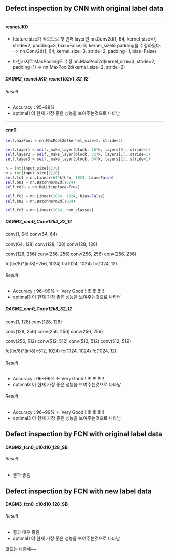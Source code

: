
## Defect inspection by CNN with original label data
---
#### resnetJK0
* feature size가 작으므로 첫 번째 layer인
nn.Conv2d(1, 64, kernel_size=7, stride=2, padding=3, bias=False) 
의 kernel_size와 padding을 수정하였다.
=> nn.Conv2d(1, 64, kernel_size=3, stride=2, padding=1, bias=False) 

* 마찬가지로 MaxPooling도 수정
nn.MaxPool2d(kernel_size=3, stride=2, padding=1) 
=> nn.MaxPool2d(kernel_size=2, stride=2)

##### DAGM2_resnetJK0_resnet152v1_32_12

###### Result
* Accuracy : 95~98%
* optimal1 이 현재 가장 좋은 성능을 보여주는것으로 나타남



---
#### cnn0
```python
self.maxPool = nn.MaxPool2d(kernel_size=2, stride=2)  

self.layer1 = self._make_layer(block, 16*k, layers[0], stride=1)
self.layer2 = self._make_layer(block, 32*k, layers[1], stride=1)
self.layer3 = self._make_layer(block, 64*k, layers[2], stride=1)

h = int(input_size[1]/8)
w = int(input_size[2]/8)
self.fc1 = nn.Linear(64*k*h*w, 1024, bias=False)
self.bn1 = nn.BatchNorm2d(1024)
self.relu = nn.ReLU(inplace=True)

self.fc2 = nn.Linear(1024, 1024, bias=False)
self.bn2 = nn.BatchNorm2d(1024)

self.fc3 = nn.Linear(1024, num_classes)
```
##### DAGM2_cnn0_Conv12k4_32_12
conv(1, 64)
conv(64, 64)

conv(64, 128)
conv(128, 128)
conv(128, 128)

conv(128, 256)
conv(256, 256)
conv(256, 256)
conv(256, 256)

fc((in/8)*(in/8)*256, 1024) 
fc(1024, 1024) 
fc(1024, 12)

###### Result
* Accuracy : 96~99% <- Very Good!!!!!!!!!!!!!!!!
* optimal3 이 현재 가장 좋은 성능을 보여주는것으로 나타남


##### DAGM2_cnn0_Conv12k8_32_12
conv(1, 128)
conv(128, 128)

conv(128, 256)
conv(256, 256)
conv(256, 256)

conv(256, 512)
conv(512, 512)
conv(512, 512)
conv(512, 512)

fc((in/8)*(in/8)*512, 1024) 
fc(1024, 1024) 
fc(1024, 12)

###### Result
* Accuracy : 96~99% <- Very Good!!!!!!!!!!!!!!!!
* optimal3 이 현재 가장 좋은 성능을 보여주는것으로 나타남



###### Result
* Accuracy : 96~99% <- Very Good!!!!!!!!!!!!!!!!
* optimal3 이 현재 가장 좋은 성능을 보여주는것으로 나타남

## Defect inspection by FCN with original label data
#### DAGM2_fcn0_c10d10_128_SB
###### Result
* 결과 좋음



## Defect inspection by FCN with new label data
#### DAGM3_fcn0_c10d10_128_SB
###### Result
* 결과 매우 좋음
* optimal1 이 현재 가장 좋은 성능을 보여주는것으로 나타남


코드는 나중에~~
